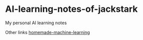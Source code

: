 # AI-learning-notes-of-jackstark
My personal AI learning notes


Other links
[homemade-machine-learning](https://github.com/ArtechStark/homemade-machine-learning)
